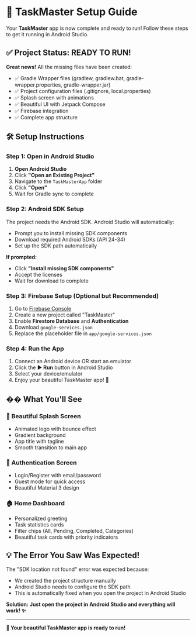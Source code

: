 # 🚀 TaskMaster Setup Guide

Your **TaskMaster** app is now complete and ready to run! Follow these steps to get it running in Android Studio.

## ✅ Project Status: READY TO RUN!

**Great news!** All the missing files have been created:
- ✅ Gradle Wrapper files (gradlew, gradlew.bat, gradle-wrapper.properties, gradle-wrapper.jar)
- ✅ Project configuration files (.gitignore, local.properties)
- ✅ Splash screen with animations
- ✅ Beautiful UI with Jetpack Compose
- ✅ Firebase integration
- ✅ Complete app structure

## 🛠️ Setup Instructions

### Step 1: Open in Android Studio
1. **Open Android Studio**
2. Click **"Open an Existing Project"**
3. Navigate to the `TaskMasterApp` folder
4. Click **"Open"**
5. Wait for Gradle sync to complete

### Step 2: Android SDK Setup
The project needs the Android SDK. Android Studio will automatically:
- Prompt you to install missing SDK components
- Download required Android SDKs (API 24-34)
- Set up the SDK path automatically

**If prompted:**
- Click **"Install missing SDK components"**
- Accept the licenses
- Wait for download to complete

### Step 3: Firebase Setup (Optional but Recommended)
1. Go to [Firebase Console](https://console.firebase.google.com/)
2. Create a new project called "TaskMaster"
3. Enable **Firestore Database** and **Authentication**
4. Download `google-services.json` 
5. Replace the placeholder file in `app/google-services.json`

### Step 4: Run the App
1. Connect an Android device OR start an emulator
2. Click the **▶ Run** button in Android Studio
3. Select your device/emulator
4. Enjoy your beautiful TaskMaster app! 🎉

## �� What You'll See

### 🌟 Beautiful Splash Screen
- Animated logo with bounce effect
- Gradient background
- App title with tagline
- Smooth transition to main app

### 🔐 Authentication Screen
- Login/Register with email/password
- Guest mode for quick access
- Beautiful Material 3 design

### 🏠 Home Dashboard
- Personalized greeting
- Task statistics cards
- Filter chips (All, Pending, Completed, Categories)
- Beautiful task cards with priority indicators

## 💡 The Error You Saw Was Expected!

The "SDK location not found" error was expected because:
- We created the project structure manually
- Android Studio needs to configure the SDK path
- This is automatically fixed when you open the project in Android Studio

**Solution: Just open the project in Android Studio and everything will work! ✨**

---

**🎉 Your beautiful TaskMaster app is ready to run!**
